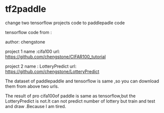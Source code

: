 # tf2paddle
change two tensorflow projects code to paddlepadle code 


tensorflow code from :


  author: chengstone
  
  project 1 name :cifa100
  url: https://github.com/chengstone/CIFAR100_tutorial
  
  project 2 name : LotteryPredict
  url: https://github.com/chengstone/LotteryPredict
  
  
The dataset of paddlepaddle and tensorflow is same ,so you can download them from above two urls.

The result of pro cifa100of paddle  is same as tensorflow,but the LotteryPredict is not.It can not predict number of lottery but  train and test and draw .Because I am tired.
  
  
